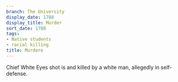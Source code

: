 ```yaml
---
branch: The University
display_date: 1788
display_title: Murder
sort_date: 1788
tags:
- Native students
- racial killing
title: Murdere
---
```


Chief White Eyes shot is and killed by a white man, allegedly in self-defense.
